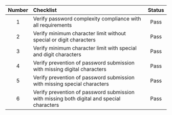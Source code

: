 | Number | Checklist                                                                                 | Status |
|:------:|:------------------------------------------------------------------------------------------|:------:|
|   1    | Verify password complexity compliance with all requirements                               |  Pass  |
|   2    | Verify minimum character limit without special or digit characters                        |  Pass  |
|   3    | Verify minimum character limit with special and digit characters                          |  Pass  |
|   4    | Verify prevention of password submission with missing digital characters                  |  Pass  |
|   5    | Verify prevention of password submission with missing special characters                  |  Pass  |
|   6    | Verify prevention of password submission with missing both digital and special characters |  Pass  |
